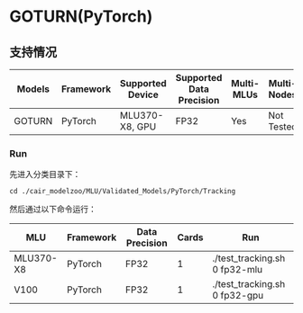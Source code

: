 # GOTURN(PyTorch)
## 支持情况

Models  | Framework  | Supported Device  | Supported Data Precision  | Multi-MLUs  | Multi-Nodes
----- | ----- | ----- | ----- | ----- | ----- |
GOTURN  | PyTorch  | MLU370-X8, GPU  | FP32  | Yes  | Not Tested
 
### Run
先进入分类目录下：
 
```
cd ./cair_modelzoo/MLU/Validated_Models/PyTorch/Tracking
```
 
然后通过以下命令运行：
 
MLU  | Framework  |  Data Precision  | Cards  | Run
----- | ----- | ----- | ----- | ----- |
MLU370-X8  | PyTorch  | FP32  | 1  | ./test_tracking.sh 0 fp32-mlu
V100  | PyTorch  | FP32  | 1  | ./test_tracking.sh 0 fp32-gpu
